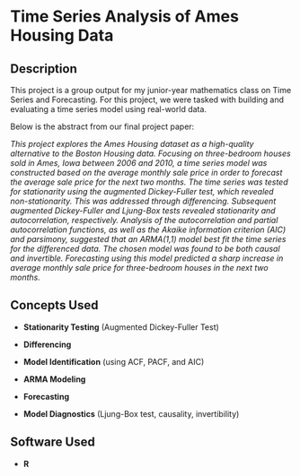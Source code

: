 <h1>Time Series Analysis of Ames Housing Data</h1>

<h2>Description</h2>

This project is a group output for my junior-year mathematics class on Time Series and Forecasting. For this project, we were tasked with building and evaluating a time series model using real-world data.

Below is the abstract from our final project paper:

<i>
This project explores the Ames Housing dataset as a high-quality alternative to the Boston Housing data. Focusing on three-bedroom houses sold in Ames, Iowa between 2006 and 2010, a time series model was constructed based on the average monthly sale price in order to forecast the average sale price for the next two months. The time series was tested for stationarity using the augmented Dickey-Fuller test, which revealed non-stationarity. This was addressed through differencing. Subsequent augmented Dickey-Fuller and Ljung-Box tests revealed stationarity and autocorrelation, respectively. Analysis of the autocorrelation and partial autocorrelation functions, as well as the Akaike information criterion (AIC) and parsimony, suggested that an ARMA(1,1) model best fit the time series for the differenced data. The chosen model was found to be both causal and invertible. Forecasting using this model predicted a sharp increase in average monthly sale price for three-bedroom houses in the next two months.
</i>
<br />

<h2>Concepts Used</h2>

- <b>Stationarity Testing</b> (Augmented Dickey-Fuller Test)

- <b>Differencing</b>

- <b>Model Identification</b> (using ACF, PACF, and AIC)

- <b>ARMA Modeling</b>

- <b>Forecasting</b>

- <b>Model Diagnostics</b> (Ljung-Box test, causality, invertibility)

<h2>Software Used</h2>

- <b>R</b> 
